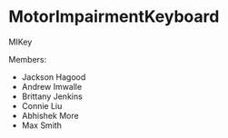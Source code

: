 # MotorImpairmentKeyboard

MIKey

Members:
- Jackson Hagood
- Andrew Imwalle
- Brittany Jenkins
- Connie Liu
- Abhishek More
- Max Smith